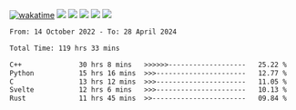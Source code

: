 [![wakatime](https://wakatime.com/badge/user/368879df-dc38-4b1a-86c4-8a2054a0e074.svg)](https://wakatime.com/@368879df-dc38-4b1a-86c4-8a2054a0e074)
<img src="https://img.shields.io/badge/Windows-0078D6?style=flat&logo=Windows&logoColor=white">
<img src="https://img.shields.io/badge/IntelliJ_IDEA-000000.svg?style=flat&logo=IntelliJ-IDEA&logoColor=white">
<img src="https://img.shields.io/badge/CLion-000000.svg?style=flat&logo=CLion&logoColor=white">
<img src="https://img.shields.io/badge/Visual_Studio_Code-007ACC?style=flat&logo=Visual-Studio-Code&logoColor=white">
<img src="https://img.shields.io/badge/Discord-5865F2?label=kano42&style=flat&logo=discord&logoColor=white">
<br>


<!--START_SECTION:waka-->

```txt
From: 14 October 2022 - To: 28 April 2024

Total Time: 119 hrs 33 mins

C++              30 hrs 8 mins   >>>>>>-------------------   25.22 %
Python           15 hrs 16 mins  >>>----------------------   12.77 %
C                13 hrs 12 mins  >>>----------------------   11.05 %
Svelte           12 hrs 6 mins   >>>----------------------   10.13 %
Rust             11 hrs 45 mins  >>-----------------------   09.84 %
```

<!--END_SECTION:waka-->
